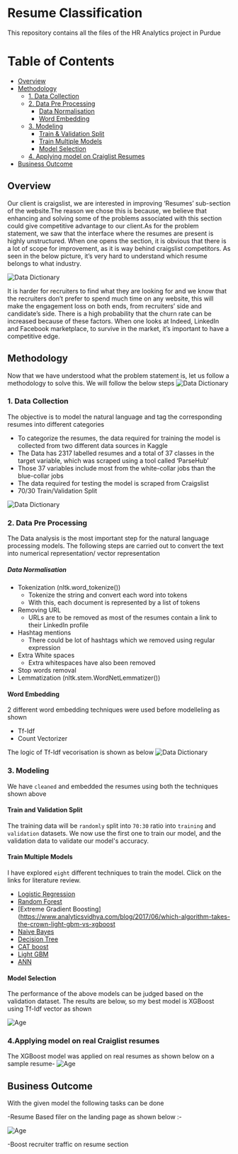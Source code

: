# Resume Classification

This repository contains all the files of the HR Analytics project in Purdue


# Table of Contents
- [Overview](#overview)
- [Methodology](#methodology)
  - [1. Data Collection](#1-data-collection)
  - [2. Data Pre Processing](#2-data-pre-processing)
    - [Data Normalisation](#data-normalisation)
    - [Word Embedding](#word-embedding)
  - [3. Modeling](#3-modeling)
    - [Train & Validation Split](#train-and-validation-split)
    - [Train Multiple Models](#train-multiple-models)
    - [Model Selection](#model-selection)
  - [4. Applying model on Craiglist Resumes](#4-applying-model-on-real-Craiglist-resumes)
- [Business Outcome](#business-outcome)
  
## Overview
Our client is craigslist, we are interested in improving ‘Resumes’ sub-section of the website.The reason we chose this is because, we believe that enhancing and solving some of the problems associated with this section could give competitive advantage to our client.As for the problem statement, we saw that the interface where the resumes are present is highly unstructured. When one opens the section, it is obvious that there is a lot of scope for improvement, as it is way behind craigslist competitors. As seen in the below picture, it’s very hard to understand which resume belongs to what industry.


![Data Dictionary](Images/Unstructured_resume.PNG)

It is harder for recruiters to find what they are looking for and we know that the recruiters don’t prefer to spend much time on any website, this will make the engagement loss on both ends, from recruiters’ side and candidate’s side. There is a high probability that the churn rate can be increased because of these factors.
When one looks at Indeed, LinkedIn and Facebook marketplace, to survive in the market, it’s important to have a competitive edge.



## Methodology
Now that we have understood what the problem statement is, let us follow a methodology to solve this. We will follow the below steps
![Data Dictionary](Images/Methodology.PNG)


### 1. Data Collection
The objective is to model the natural language and tag the corresponding resumes into different categories
- To categorize the resumes, the data required for training the model is collected from two different data sources in Kaggle
- The Data has 2317 labelled resumes and a total of 37 classes in the target variable, which was scraped using a tool called ‘ParseHub’
- Those 37 variables include most from the white-collar jobs than the blue-collar jobs
- The data required for testing the model is scraped from Craigslist
- 70/30 Train/Validation Split

![Data Dictionary](Images/Job_categories.PNG)

### 2. Data Pre Processing
The Data analysis is the most important step for the natural language processing models. The following steps are carried out to convert the text into numerical representation/ vector representation
##### Data Normalisation
- Tokenization (nltk.word_tokenize())
  - Tokenize the string and convert each word into tokens
  -  With this, each document is represented by a list of tokens
- Removing URL
  -  URLs are to be removed as most of the resumes contain a link to their LinkedIn profile
- Hashtag mentions
  - There could be lot of hashtags which we removed using regular expression
- Extra White spaces
  - Extra whitespaces have also been removed
- Stop words removal
- Lemmatization  (nltk.stem.WordNetLemmatizer())


#### Word Embedding
2 different word embedding techniques were used before modelleling as shown 
- Tf-Idf 
- Count Vectorizer

The logic of Tf-Idf vecorisation is shown as below 
![Data Dictionary](Images/TFIDF.PNG)



### 3. Modeling
We have `cleaned` and embedded the resumes using both the techniques shown above 
#### Train and Validation Split
The training data will be `randomly` split into `70:30` ratio into `training` and `validation` datasets. We now use the first one to train our model, and the validation data to validate our model's accuracy.
#### Train Multiple Models
I have explored `eight` different techniques to train the model. Click on the links for literature review.
- [Logistic Regression](https://www.analyticsvidhya.com/blog/2021/03/logistic-regression/)
- [Random Forest](https://www.analyticsvidhya.com/blog/2021/03/introduction-to-random-forest-and-its-hyper-parameters/)
- [Extreme Gradient Boosting](https://www.analyticsvidhya.com/blog/2017/06/which-algorithm-takes-the-crown-light-gbm-vs-xgboost
- [Naive Bayes](https://www.analyticsvidhya.com/blog/2021/01/a-guide-to-the-naive-bayes-algorithm/)
- [Decision Tree](https://www.analyticsvidhya.com/blog/2016/04/tree-based-algorithms-complete-tutorial-scratch-in-python/)
- [CAT boost](https://www.analyticsvidhya.com/blog/2021/04/how-to-use-catboost-for-mental-fatigue-score-prediction/)
- [Light GBM](https://www.analyticsvidhya.com/blog/2017/06/which-algorithm-takes-the-crown-light-gbm-vs-xgboost/)
- [ANN](https://www.analyticsvidhya.com/blog/2021/05/beginners-guide-to-artificial-neural-network/)


#### Model Selection
The performance of the above models can be judged based on the validation dataset. The results are below, so my best model is XGBoost using Tf-Idf vector as shown 

![Age](Images/model_results.PNG)

### 4.Applying model on real Craiglist resumes

The XGBoost model was applied on real resumes as shown below on a sample resume-
![Age](Images/HR_resume.PNG)

## Business Outcome
With the given model the following tasks can be done

-Resume Based filer on the landing page as shown below :-

![Age](Images/recommendation.PNG)

-Boost recruiter traffic on resume section





